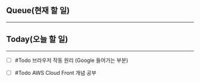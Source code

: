 ## Queue(현재 할 일)
---



##  Today(오늘 할 일)
---
- [ ] #Todo 브라우저 작동 원리 (Google 들어가는 부분)
- [ ] #Todo AWS Cloud Front 개념 공부

